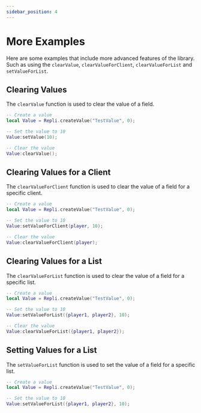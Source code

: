 ```yaml
---
sidebar_position: 4
---
```


# More Examples
Here are some examples that include more advanced features of the library.
Such as using the ``clearValue``, ``clearValueForClient``, ``clearValueForList`` and ``setValueForList``.

## Clearing Values
The ``clearValue`` function is used to clear the value of a field.
```lua
-- Create a value
local Value = Repli.createValue("TestValue", 0);

-- Set the value to 10
Value:setValue(10);

-- Clear the value
Value:clearValue();
```

## Clearing Values for a Client
The ``clearValueForClient`` function is used to clear the value of a field for a specific client.
```lua
-- Create a value
local Value = Repli.createValue("TestValue", 0);

-- Set the value to 10
Value:setValueForClient(player, 10);

-- Clear the value
Value:clearValueForClient(player);
```

## Clearing Values for a List
The ``clearValueForList`` function is used to clear the value of a field for a specific list.
```lua
-- Create a value
local Value = Repli.createValue("TestValue", 0);

-- Set the value to 10
Value:setValueForList({player1, player2}, 10);

-- Clear the value
Value:clearValueForList({player1, player2});
```

## Setting Values for a List
The ``setValueForList`` function is used to set the value of a field for a specific list.
```lua
-- Create a value
local Value = Repli.createValue("TestValue", 0);

-- Set the value to 10
Value:setValueForList({player1, player2}, 10);
```
